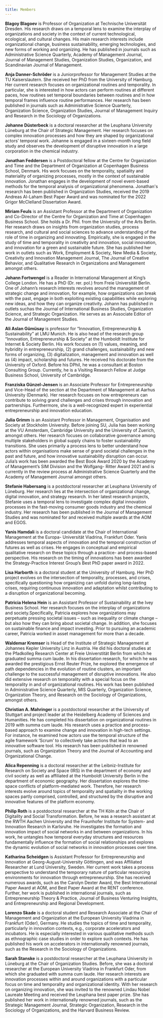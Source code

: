 ```yaml
---
title: Members
---
```

**Blagoy Blagoev** is Professor of Organization at Technische Universität Dresden. His research draws on a temporal lens to examine the interplay of organizations and society in the context of current technological, ecological, and cultural changes. His main research interests include organizational change, business sustainability, emerging technologies, and new forms of working and organizing. He has published in journals such as Administrative Science Quarterly, Academy of Management Journal, Journal of Management Studies, Organization Studies, Organization, and Scandinavian Journal of Management.

**Anja Danner-Schröder** is a Juniorprofessor for Management Studies at the TU Kaiserslautern. She received her PhD from the University of Hamburg. Her current research focuses on organizational routines and temporality. In particular, she is interested in how actors can perform routines at different paces, how routines set temporal boundaries between routines and in how temporal frames influence routine performances. Her research has been published in journals such as Administrative Science Quarterly, Organization Science, Organization Studies, Journal of Management Inquiry and Research in the Sociology of Organizations.

**Johanne Düsterbeck** is a doctoral researcher at the Leuphana University Lüneburg at the Chair of Strategic Management. Her research focuses on complex innovation processes and how they are shaped by organizational actors’ temporal work. Johanne is engaged in a sixteen-month long field study and observes the development of disruptive innovation in a large corporation in the chemical industry.

**Jonathan Feddersen** is a Postdoctoral fellow at the Centre for Organization and Time and the Department of Organization at Copenhagen Business School, Denmark. His work focuses on the temporality, spatiality and materiality of organizing processes, mostly in the context of sustainable innovation. Jonathan engages in the development of novel event-based methods for the temporal analysis of organizational phenomena. Jonathan's research has been published in Organization Studies, received the 2019 Andreas Al-Laham Best Paper Award and was nominated for the 2022 Grigor McClelland Dissertation Award.

**Miriam Feuls** is an Assistant Professor at the Department of Organization and Co-Director of the Centre for Organization and Time at Copenhagen Business School. She holds a Dr. Phil. from the University of the Arts Berlin. Her research draws on insights from organization studies, process research, and cultural and social sciences to advance understanding of the role of time in organizing and innovating. Empirically, she is engaged in the study of time and temporality in creativity and innovation, social innovation, and innovation for a green and sustainable future. She has published her work in outlets such as Work, Employment & Society, New Media & Society, Creativity and Innovation Management Journal, The Journal of Creative Behavior, and Qualitative Research in Organizations and Management amongst others.

**Johann Fortwengel** is a Reader in International Management at King’s College London. He has a PhD (Dr. rer. pol.) from Freie Universität Berlin. One of Johann’s research interests revolves around the management of strategic change and innovation, for example, how organizations can break with the past, engage in both exploiting existing capabilities while exploring new ideas, and how they can organize creativity. Johann has published in outlets suchas the Journal of International Business Studies, Organization Science, and Strategic Organization. He serves as an Associate Editor of the Journal of Management Studies.

**Ali Aslan Gümüsay** is professor for “Innovation, Entrepreneurship & Sustainability” at LMU Munich. He is also head of the research group “Innovation, Entrepreneurship & Society” at the Humboldt Institute for Internet & Society Berlin. His work focuses on (1) values, meaning, and hybridity in entrepreneurship, (2) grand challenges, sustainability and new forms of organizing, (3) digitalization, management and innovation as well as (4) impact, scholarship and futures. He received his doctorate from the University of Oxford. Before his DPhil, he was a consultant at Boston Consulting Group. Currently, he is a Visiting Research Fellow at Judge Business School, University of Cambridge.

**Franziska Günzel-Jensen** is an Associate Professor for Entrepreneurship and Vice-Head of the section at the Department of Management at Aarhus University (Denmark). Her research focuses on how entrepreneurs can contribute to solving grand challenges and crises through innovation and partnerships. Furthermore, she is a well-recognized expert in experiential entrepreneurship and innovation education.

**Julia Grimm** is an Assistant Professor in Management, Organisation and Society at Stockholm University. Before joining SU, Julia has been working at the VU Amsterdam, Cambridge University and the University of Zuerich, amongst others. Her research focuses on collaborative governance among multiple stakeholders in global supply chains to foster sustainability transitions. She uses primarily a process lens to better understand how actors within organisations make sense of grand societal challenges in the past and future, and how innovative sustainability disruption can occur. Julia’s work has been awarded the Best Book Award 2020 by the Academy of Management’s SIM Division and the Wolfgang- Ritter Award 2021 and is currently in the review process at Administrative Science Quarterly and the Academy of Management Journal amongst others.

**Stefanie Habersang** is a postdoctoral researcher at Leuphana University of Lüneburg. Her research lies at the intersection of organizational change, digital innovation, and strategy research. In her latest research projects, Stefanie uses a temporal lens to investigate complex digital innovation processes in the fast-moving consumer goods industry and the chemical industry. Her research has been published in the Journal of Management Studies and was nominated for and received multiple awards at the AOM and EGOS.

**Yanis Hamdali** is a doctoral candidate at the Chair of International Management at the Europa- Universität Viadrina, Frankfurt Oder. Yanis addresses temporal aspects of innovation and the temporal construction of futures as well as crises. He engages in conceptual and empirical qualitative research on these topics through a practice- and process-based perspective. His research on the timing of innovations has been awarded the Strategy-Practice Interest Group’s Best PhD paper award in 2022.

**Lisa Harborth** is a doctoral student at the University of Hamburg. Her PhD project evolves on the intersection of temporality, processes, and crises, specifically questioning how organizing can unfold during long-lasting crises, requiring continuous innovation and adaptation whilst contributing to a disruption of organizational becoming.

**Patricia Helena Hein** is an Assistant Professor of Sustainability at the Ivey Business School. Her research focuses on the interplay of organizations and society.Specifically, Patricia explores how organizations may perpetuate pressing societal issues – such as inequality or climate change – but also how they can bring about societal change. In addition, she focuses on sustainable finance and impact investing. Prior to pursuing an academic career, Patricia worked in asset management for more than a decade.

**Waldemar Kremser** is Head of the Institute of Strategic Management at Johannes Kepler University Linz in Austria. He did his doctoral studies at the Pfadkolleg Research Center at Freie Universtität Berlin from which he graduated summa cum laude. In his dissertation research, for which he was awarded the prestigious Ernst Reuter Prize, he explored the emergence of path dependencies in the evolution of routine clusters, an important challenge to the successful management of disruptive innovations. He also did extensive research on temporality with a special focus on the temporality in and of organizational routines. His work has been published in Administrative Science Quarterly, MIS Quarterly, Organization Science, Organization Theory, and Research on the Sociology of Organizations, amongst others.

**Christian A. Mahringer** is a postdoctoral researcher at the University of Stuttgart and project leader at the Heidelberg Academy of Sciences and Humanities. He has completed his dissertation on organizational routines in 2019 with summa cum laude. His research uses a practice and process-based approach to examine change and innovation in high-tech settings. For instance, he examined how actors use the temporal structure of the agile framework ‘Scrum’ to collectively take actions that lead to an innovative software tool. His research has been published in renowned journals, such as Organization Theory and the Journal of Accounting and Organizational Change.

**Alica Repenning** is a doctoral researcher at the Leibniz-Institute for Research on Society and Space (IRS) in the department of economy and civil society as well as affiliated at the Humboldt University Berlin in the department of economic geography. Her dissertation explores the time-space conflicts of platform-mediated work. Therefore, her research interests evolve around topics of temporality and spatiality in the working spaces partly comprised, controlled, and structured by the disruptive and innovative features of the platform economy.

**Philip Roth** is a postdoctoral researcher at the TH Köln at the Chair of Digitality and Social Transformation. Before, he was a research assistant at the RWTH Aachen University and the Fraunhofer Institute for System- and Innovation Research in Karlsruhe. He investigates the formation and innovation impact of social networks in and between organizations. In his work, he untangles how temporal everyday structures and resources fundamentally influence the formation of social relationships and explores the dynamic evolution of social networks in innovation processes over time.

**Katharina Scheidgen** is Assistant Professor for Entrepreneurship and Innovation at Georg-August-University Göttingen, and was Affiliated Researcher at Lund University, Sweden. Her current work takes a process perspective to understand the temporary nature of particular resourcing environments for innovation through entrepreneurship. She has received numerous awards, such as the Carolyn Dexter Award, the Best International Paper Award at AOM, and Best Paper Award at the RENT conference. Further, her work is published in international journals, such as Entrepreneurship Theory & Practice, Journal of Business Venturing Insights, and Entrepreneurship and Regional Development.

**Lorenzo Skade** is a doctoral student and Research Associate at the Chair of Management and Organization at the European University Viadrina in Frankfurt (Oder), Germany. He studies the topics of time and temporality, particularly in innovation contexts, e.g., corporate accelerators and incubators. He is especially interested in various qualitative methods such as ethnographic case studies in order to explore such contexts. He has published his work on accelerators in internationally renowned journals, such as the Research in the Sociology of Organizations.

**Sarah Stanske** is a postdoctoral researcher at the Leuphana University in Lüneburg at the Chair of Organization Studies. Before, she was a doctoral researcher at the European University Viadrina in Frankfurt Oder, from which she graduated with summa cum laude. Her research interests are innovation processes within and around organizations with a particular focus on time and temporality and organizational identity. With her research on organizing innovation, she was invited to the renowned Lindau Nobel Laureate Meeting and received the Leuphana best paper prize. She has published her work in internationally renowned journals, such as the Strategic Management Journal, Strategic Organization, Research in the Sociology of Organizations, and the Harvard Business Review.
